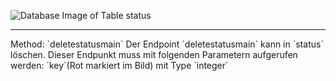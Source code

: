 ![Database Image of Table status](../img/deletestatusmain.png)

<hr>
Method: `deletestatusmain`
Der Endpoint `deletestatusmain` kann in `status` löschen.
Dieser Endpunkt muss mit folgenden Parametern aufgerufen werden:
`key`(Rot markiert im Bild) mit Type `integer`